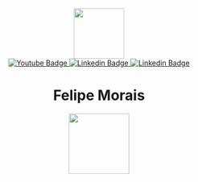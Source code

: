 <!-- colinha: https://www.sitepoint.com/github-profile-readme/ -->
<!-- header -->
<div align="center">
  <img src="https://media.giphy.com/media/ku5EcFe4PNGWA/giphy.gif" width="100"/>

  <div id="badges">
    <a href="https://www.youtube.com/@noceunaotempao5822/">
      <img src="https://img.shields.io/badge/YouTube-red?style=for-the-badge&logo=youtube&logoColor=white" alt="Youtube Badge"/>
    </a>
    <a href="https://www.linkedin.com/in/lipe-morais/">
      <img src="https://img.shields.io/badge/LinkedIn-blue?style=for-the-badge&logo=linkedin&logoColor=white" alt="Linkedin Badge"/>
    </a>
      <a href="https://nbilbo.github.io/">
      <img src="https://img.shields.io/badge/portfolio-purple?style=for-the-badge&logo=Cliqz&logoColor=white" alt="Linkedin Badge"/>
    </a>
  </div>
   

<!-- main -->
<div align="center">
  
  # Felipe Morais
  
  <img  height="120em" src="https://github-readme-stats.vercel.app/api/top-langs/?username=nbilbo&layout=compact&theme=buefy&hide_border=true&hide_title=true">
</div>
